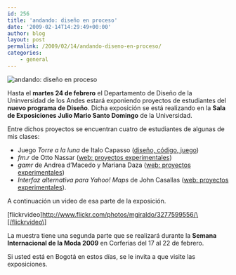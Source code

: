 ```yaml
---
id: 256
title: 'andando: diseño en proceso'
date: '2009-02-14T14:29:49+00:00'
author: blog
layout: post
permalink: /2009/02/14/andando-diseno-en-proceso/
categories:
    - general
---
```


![andando: diseño en proceso](/blog/assets/uploads/2009/02/invitacion_andando_3.gif "andando: diseño en proceso")

Hasta el **martes 24 de febrero** el Departamento de Diseño de la Uninversidad de los Andes estará exponiendo proyectos de estudiantes del **nuevo programa de Diseño**. Dicha exposición se está realizando en la **Sala de Exposiciones Julio Mario Santo Domingo** de la Universidad.

Entre dichos proyectos se encuentran cuatro de estudiantes de algunas de mis clases:

- Juego *Torre a la luna* de Italo Capasso ([diseño, código, juego](http://aeon.uniandes.edu.co/medios/cursos/dise3326-072/ "sitio web del curso de ese semestre"))
- *fm.r* de Otto Nassar ([web: proyectos experimentales](http://aeon.uniandes.edu.co/medios/cursos/dise3320-062/ "sitio web del curso de ese semestre"))
- *gamr* de Andrea d’Macedo y Mariana Daza ([web: proyectos experimentales](http://aeon.uniandes.edu.co/medios/cursos/dise3320-062/ "sitio web del curso de ese semestre"))
- *Interfaz alternativa para Yahoo! Maps* de John Casallas ([web: proyectos experimentales](http://aeon.uniandes.edu.co/medios/cursos/dise3320-072/ "sitio web del curso de ese semestre")).

A continuación un video de esa parte de la exposición.

\[flickrvideo\]http://www.flickr.com/photos/mgiraldo/3277599556/\[/flickrvideo\]

La muestra tiene una segunda parte que se realizará durante la **Semana Internacional de la Moda 2009** en Corferias del 17 al 22 de febrero.

Si usted está en Bogotá en estos días, se le invita a que visite las exposiciones.